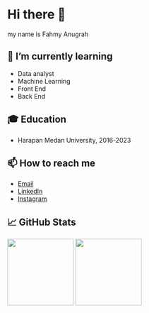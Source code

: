 # Hi there 👋
my name is Fahmy Anugrah

## 🌱 I’m currently learning
- Data analyst
- Machine Learning
- Front End
- Back End

## 🎓 Education
- Harapan Medan University, 2016-2023

## 📫 How to reach me
- [Email](mailto:fahmirty@gmail.com)
- [LinkedIn](https://linkedin.com/in/fahmy-anugrah/)
- [Instagram](https://instagram.com/famiredoooo)

## 📈 GitHub Stats
<div>
<img height="150em" src="https://github-readme-stats-eight-theta.vercel.app/api?username=skr-g16&show_icons=true&theme=algolia"/>
<img height="150em" src="https://github-readme-stats-eight-theta.vercel.app/api/top-langs/?username=skr-g16&layout=compact&langs_count=8&theme=algolia"/>
</div>

<!--
**skr-g16/skr-g16** is a ✨ _special_ ✨ repository because its `README.md` (this file) appears on your GitHub profile.

Here are some ideas to get you started:

- 🔭 I’m currently working on ...
- 🌱 I’m currently learning ...
- 👯 I’m looking to collaborate on ...
- 🤔 I’m looking for help with ...
- 💬 Ask me about ...

- 😄 Pronouns: ...
- ⚡ Fun fact: ...
-->
